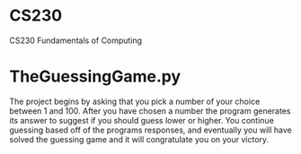# CS230
CS230 Fundamentals of Computing


# TheGuessingGame.py
The project begins by asking that you pick a number of your choice between 1 and 100. After you have chosen a number the program generates its answer to suggest if you should guess lower or higher. You continue guessing based off of the programs responses, and eventually you will have solved the guessing game and it will congratulate you on your victory.

